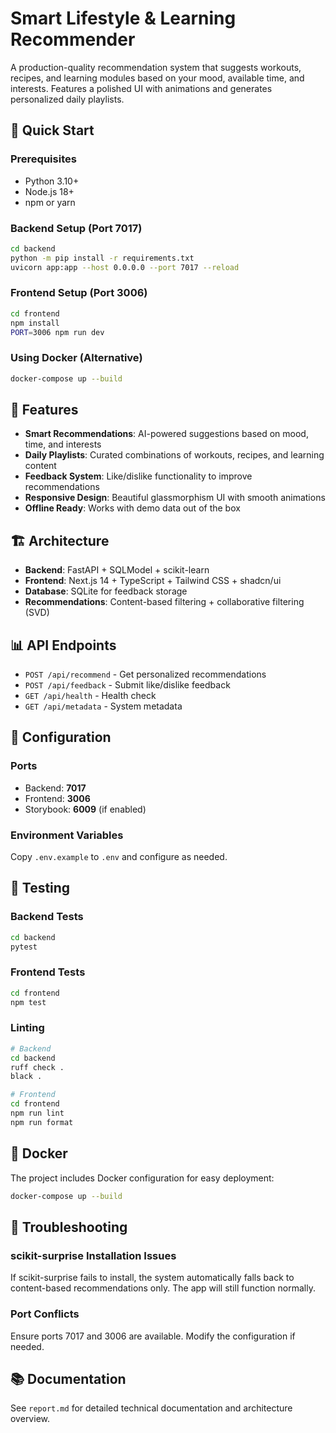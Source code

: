 # Smart Lifestyle & Learning Recommender

A production-quality recommendation system that suggests workouts, recipes, and learning modules based on your mood, available time, and interests. Features a polished UI with animations and generates personalized daily playlists.

## 🚀 Quick Start

### Prerequisites
- Python 3.10+
- Node.js 18+
- npm or yarn

### Backend Setup (Port 7017)
```bash
cd backend
python -m pip install -r requirements.txt
uvicorn app:app --host 0.0.0.0 --port 7017 --reload
```

### Frontend Setup (Port 3006)
```bash
cd frontend
npm install
PORT=3006 npm run dev
```

### Using Docker (Alternative)
```bash
docker-compose up --build
```

## 🎯 Features

- **Smart Recommendations**: AI-powered suggestions based on mood, time, and interests
- **Daily Playlists**: Curated combinations of workouts, recipes, and learning content
- **Feedback System**: Like/dislike functionality to improve recommendations
- **Responsive Design**: Beautiful glassmorphism UI with smooth animations
- **Offline Ready**: Works with demo data out of the box

## 🏗️ Architecture

- **Backend**: FastAPI + SQLModel + scikit-learn
- **Frontend**: Next.js 14 + TypeScript + Tailwind CSS + shadcn/ui
- **Database**: SQLite for feedback storage
- **Recommendations**: Content-based filtering + collaborative filtering (SVD)

## 📊 API Endpoints

- `POST /api/recommend` - Get personalized recommendations
- `POST /api/feedback` - Submit like/dislike feedback
- `GET /api/health` - Health check
- `GET /api/metadata` - System metadata

## 🔧 Configuration

### Ports
- Backend: **7017**
- Frontend: **3006**
- Storybook: **6009** (if enabled)

### Environment Variables
Copy `.env.example` to `.env` and configure as needed.

## 🧪 Testing

### Backend Tests
```bash
cd backend
pytest
```

### Frontend Tests
```bash
cd frontend
npm test
```

### Linting
```bash
# Backend
cd backend
ruff check .
black .

# Frontend
cd frontend
npm run lint
npm run format
```

## 🐳 Docker

The project includes Docker configuration for easy deployment:

```bash
docker-compose up --build
```

## 📝 Troubleshooting

### scikit-surprise Installation Issues
If scikit-surprise fails to install, the system automatically falls back to content-based recommendations only. The app will still function normally.

### Port Conflicts
Ensure ports 7017 and 3006 are available. Modify the configuration if needed.

## 📚 Documentation

See `report.md` for detailed technical documentation and architecture overview.
